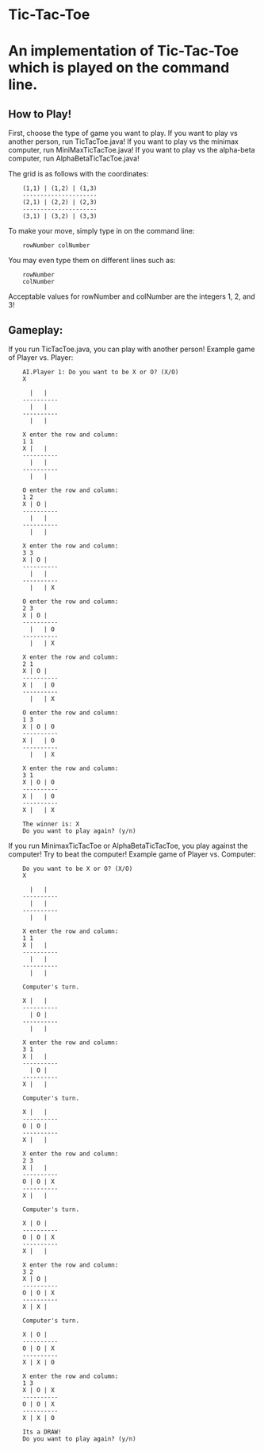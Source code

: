 # Tic-Tac-Toe
<h1> An implementation of Tic-Tac-Toe which is played on the command line. </h1>

<h2> How to Play! </h2>
First, choose the type of game you want to play.
If you want to play vs another person, run TicTacToe.java!
If you want to play vs the minimax computer, run MiniMaxTicTacToe.java!
If you want to play vs the alpha-beta computer, run AlphaBetaTicTacToe.java!

The grid is as follows with the coordinates:

        (1,1) | (1,2) | (1,3)
        ---------------------
        (2,1) | (2,2) | (2,3)
        ---------------------
        (3,1) | (3,2) | (3,3)

To make your move, simply type in on the command line:

        rowNumber colNumber

You may even type them on different lines such as:

        rowNumber
        colNumber

Acceptable values for rowNumber and colNumber are the integers 1, 2, and 3!


<h2> Gameplay: </h2>

If you run TicTacToe.java, you can play with another person!
Example game of Player vs. Player:

        AI.Player 1: Do you want to be X or O? (X/O)
        X

          |   |
        ----------
          |   |
        ----------
          |   |

        X enter the row and column:
        1 1
        X |   |
        ----------
          |   |
        ----------
          |   |

        O enter the row and column:
        1 2
        X | O |
        ----------
          |   |
        ----------
          |   |

        X enter the row and column:
        3 3
        X | O |
        ----------
          |   |
        ----------
          |   | X

        O enter the row and column:
        2 3
        X | O |
        ----------
          |   | O
        ----------
          |   | X

        X enter the row and column:
        2 1
        X | O |
        ----------
        X |   | O
        ----------
          |   | X

        O enter the row and column:
        1 3
        X | O | O
        ----------
        X |   | O
        ----------
          |   | X

        X enter the row and column:
        3 1
        X | O | O
        ----------
        X |   | O
        ----------
        X |   | X

        The winner is: X
        Do you want to play again? (y/n)


If you run MinimaxTicTacToe or AlphaBetaTicTacToe, you play against the computer! Try to beat the computer!
Example game of Player vs. Computer:

        Do you want to be X or O? (X/O)
        X

          |   |
        ----------
          |   |
        ----------
          |   |

        X enter the row and column:
        1 1
        X |   |
        ----------
          |   |
        ----------
          |   |

        Computer's turn.

        X |   |
        ----------
          | O |
        ----------
          |   |

        X enter the row and column:
        3 1
        X |   |
        ----------
          | O |
        ----------
        X |   |

        Computer's turn.

        X |   |
        ----------
        O | O |
        ----------
        X |   |

        X enter the row and column:
        2 3
        X |   |
        ----------
        O | O | X
        ----------
        X |   |

        Computer's turn.

        X | O |
        ----------
        O | O | X
        ----------
        X |   |

        X enter the row and column:
        3 2
        X | O |
        ----------
        O | O | X
        ----------
        X | X |

        Computer's turn.

        X | O |
        ----------
        O | O | X
        ----------
        X | X | O

        X enter the row and column:
        1 3
        X | O | X
        ----------
        O | O | X
        ----------
        X | X | O

        Its a DRAW!
        Do you want to play again? (y/n)
